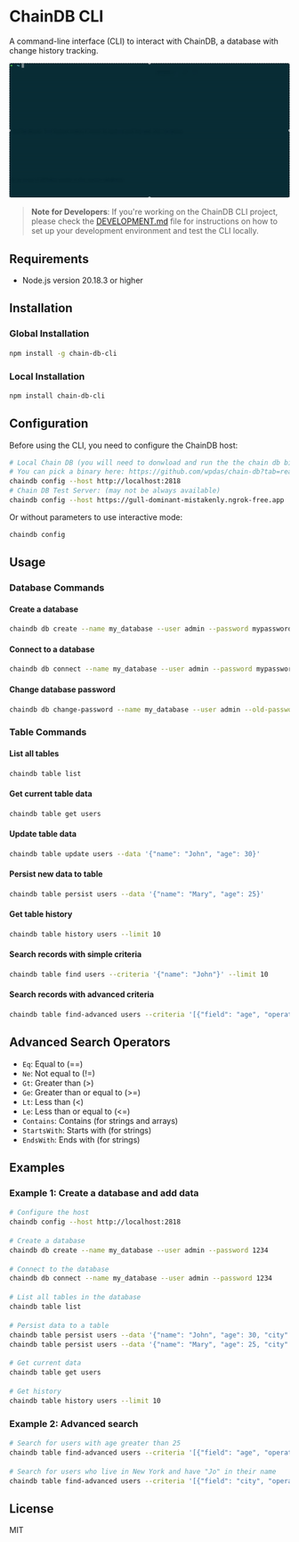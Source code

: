 # ChainDB CLI

A command-line interface (CLI) to interact with ChainDB, a database with change history tracking.

![ChainDB CLI Screenshot](screenshot.gif)

> **Note for Developers**: If you're working on the ChainDB CLI project, please check the [DEVELOPMENT.md](./DEVELOPMENT.md) file for instructions on how to set up your development environment and test the CLI locally.

## Requirements

- Node.js version 20.18.3 or higher

## Installation

### Global Installation

```bash
npm install -g chain-db-cli
```

### Local Installation

```bash
npm install chain-db-cli
```

## Configuration

Before using the CLI, you need to configure the ChainDB host:

```bash
# Local Chain DB (you will need to donwload and run the the chain db binary on your OS)
# You can pick a binary here: https://github.com/wpdas/chain-db?tab=readme-ov-file#download
chaindb config --host http://localhost:2818
# Chain DB Test Server: (may not be always available)
chaindb config --host https://gull-dominant-mistakenly.ngrok-free.app
```

Or without parameters to use interactive mode:

```bash
chaindb config
```

## Usage

### Database Commands

#### Create a database

```bash
chaindb db create --name my_database --user admin --password mypassword
```

#### Connect to a database

```bash
chaindb db connect --name my_database --user admin --password mypassword
```

#### Change database password

```bash
chaindb db change-password --name my_database --user admin --old-password oldpassword --new-password newpassword
```

### Table Commands

#### List all tables

```bash
chaindb table list
```

#### Get current table data

```bash
chaindb table get users
```

#### Update table data

```bash
chaindb table update users --data '{"name": "John", "age": 30}'
```

#### Persist new data to table

```bash
chaindb table persist users --data '{"name": "Mary", "age": 25}'
```

#### Get table history

```bash
chaindb table history users --limit 10
```

#### Search records with simple criteria

```bash
chaindb table find users --criteria '{"name": "John"}' --limit 10
```

#### Search records with advanced criteria

```bash
chaindb table find-advanced users --criteria '[{"field": "age", "operator": "Gt", "value": 25}, {"field": "name", "operator": "Contains", "value": "Jo"}]' --limit 10
```

## Advanced Search Operators

- `Eq`: Equal to (==)
- `Ne`: Not equal to (!=)
- `Gt`: Greater than (>)
- `Ge`: Greater than or equal to (>=)
- `Lt`: Less than (<)
- `Le`: Less than or equal to (<=)
- `Contains`: Contains (for strings and arrays)
- `StartsWith`: Starts with (for strings)
- `EndsWith`: Ends with (for strings)

## Examples

### Example 1: Create a database and add data

```bash
# Configure the host
chaindb config --host http://localhost:2818

# Create a database
chaindb db create --name my_database --user admin --password 1234

# Connect to the database
chaindb db connect --name my_database --user admin --password 1234

# List all tables in the database
chaindb table list

# Persist data to a table
chaindb table persist users --data '{"name": "John", "age": 30, "city": "New York"}'
chaindb table persist users --data '{"name": "Mary", "age": 25, "city": "Los Angeles"}'

# Get current data
chaindb table get users

# Get history
chaindb table history users --limit 10
```

### Example 2: Advanced search

```bash
# Search for users with age greater than 25
chaindb table find-advanced users --criteria '[{"field": "age", "operator": "Gt", "value": 25}]'

# Search for users who live in New York and have "Jo" in their name
chaindb table find-advanced users --criteria '[{"field": "city", "operator": "Eq", "value": "New York"}, {"field": "name", "operator": "Contains", "value": "Jo"}]'
```

## License

MIT
